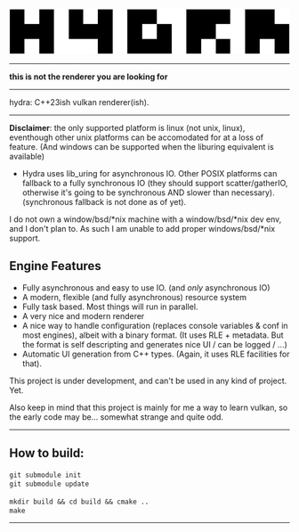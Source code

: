 ![hydra](data/images/hydra-logo.png)

---

**this is not the renderer you are looking for**


---

hydra: C++23ish vulkan renderer(ish).

---

**Disclaimer**: the only supported platform is linux (not unix, linux), eventhough other unix platforms
can be accomodated for at a loss of feature. (And windows can be supported when the liburing equivalent is available)

 - Hydra uses lib_uring for asynchronous IO. Other POSIX platforms can fallback to a fully synchronous IO
   (they should support scatter/gatherIO, otherwise it's going to be synchronous AND slower than necessary).
   (synchronous fallback is not done as of yet).

I do not own a window/bsd/\*nix machine with a window/bsd/\*nix dev env, and I don't plan to.
As such I am unable to add proper windows/bsd/\*nix support.

## Engine Features

 - Fully asynchronous and easy to use IO. (and _only_ asynchronous IO)
 - A modern, flexible (and fully asynchronous) resource system
 - Fully task based. Most things will run in parallel.
 - A very nice and modern renderer
 - A nice way to handle configuration (replaces console variables & conf in most engines), albeit with a binary format.
   (It uses RLE + metadata. But the format is self descripting and generates nice UI / can be logged / ...)
 - Automatic UI generation from C++ types. (Again, it uses RLE facilities for that).

This project is under development, and can't be used in any kind of project.
Yet.

Also keep in mind that this project is mainly for me a way to learn vulkan, so
the early code may be... somewhat strange and quite odd.

---

## How to build:
```
git submodule init
git submodule update

mkdir build && cd build && cmake ..
make
```

---


